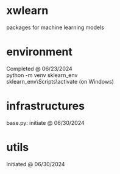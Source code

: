 # xwlearn
packages for machine learning models

# environment
Completed @ 06/23/2024  
python -m venv sklearn_env  
sklearn_env\Scripts\activate (on Windows)

# infrastructures
base.py: initiate @ 06/30/2024

# utils
Initiated @ 06/30/2024
